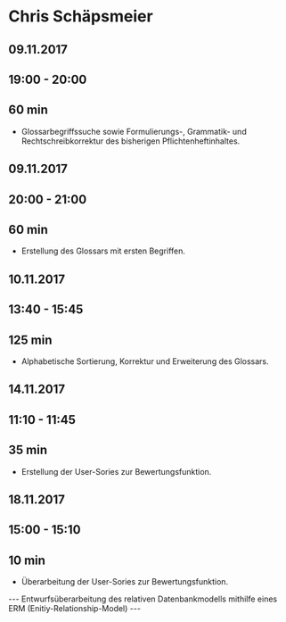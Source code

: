# Chris Schäpsmeier

## 09.11.2017
## 19:00 - 20:00
## 60 min

* Glossarbegriffssuche sowie Formulierungs-, Grammatik- und Rechtschreibkorrektur des bisherigen Pflichtenheftinhaltes.

## 09.11.2017
## 20:00 - 21:00
## 60 min

* Erstellung des Glossars mit ersten Begriffen.

## 10.11.2017
## 13:40 - 15:45
## 125 min

* Alphabetische Sortierung, Korrektur und Erweiterung des Glossars.

## 14.11.2017
## 11:10 - 11:45
## 35 min

* Erstellung der User-Sories zur Bewertungsfunktion.

## 18.11.2017
## 15:00 - 15:10
## 10 min

* Überarbeitung der User-Sories zur Bewertungsfunktion.



--- Entwurfsüberarbeitung des relativen Datenbankmodells mithilfe eines ERM (Enitiy-Relationship-Model) ---
